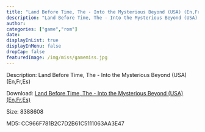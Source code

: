 ```yaml
---
title: "Land Before Time, The - Into the Mysterious Beyond (USA) (En,Fr,Es)"
description: "Land Before Time, The - Into the Mysterious Beyond (USA) (En,Fr,Es)"
author: 
categories: ["game","rom"]
date: 
displayInList: true
displayInMenu: false
dropCap: false
featuredImage: /img/miss/gamemiss.jpg
---
```


Description: Land Before Time, The - Into the Mysterious Beyond (USA) (En,Fr,Es)

Download: <a style="text-decoration:underline;" href="https://mega.nz/#!HLYmzIoZ!qJhTqMdAqx2s2TN0ubwc_v4BgQ2Uwv36eIxQ3Yol2dQ" target = "_blank" rel = "nofollow" > Land Before Time, The - Into the Mysterious Beyond (USA) (En,Fr,Es)</a>

Size: 8388608

MD5: CC966F781B2C7D2B61C5111063AA3E47

